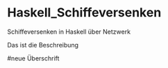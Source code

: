 # Haskell_Schiffeversenken
Schiffeversenken in Haskell über Netzwerk

Das ist die Beschreibung

#neue Überschrift
